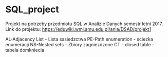 # SQL_project

Projekt na potrzeby przedmiotu SQL w Analizie Danych semestr letni 2017.
Link do projektu: https://eduwiki.wmi.amu.edu.pl/ania/DSAD/projekt1

AL-Adjacency List - Lista sasiedzctwa
PE-Path enumeration - sciezka enumeracji
NS-Nested sets - Zbiory zagniezdzone
CT - closed table - tabela domkniecia

 